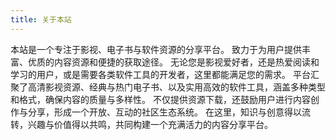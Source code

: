 ```yaml
---
title: 关于本站
---
```

本站是一个专注于影视、电子书与软件资源的分享平台。
致力于为用户提供丰富、优质的内容资源和便捷的获取途径。
无论您是影视爱好者，还是热爱阅读和学习的用户，或是需要各类软件工具的开发者，这里都能满足您的需求。
平台汇聚了高清影视资源、经典与热门电子书、以及实用高效的软件工具，涵盖多种类型和格式，确保内容的质量与多样性。
不仅提供资源下载，还鼓励用户进行内容创作与分享，形成一个开放、互动的社区生态系统。
在这里，知识与创意得以流转，兴趣与价值得以共鸣，共同构建一个充满活力的内容分享平台。
